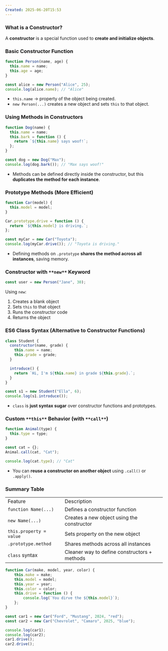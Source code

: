 ```yaml
---
Created: 2025-06-20T15:53
---
```

### **What is a Constructor?**

A **constructor** is a special function used to **create and initialize objects**.

  

### **Basic Constructor Function**

```JavaScript
function Person(name, age) {
  this.name = name;
  this.age = age;
}

const alice = new Person("Alice", 25);
console.log(alice.name); // "Alice"
```

- `this.name` → property of the object being created.
- `new Person(...)` creates a new object and sets `this` to that object.

  

### **Using Methods in Constructors**

```JavaScript
function Dog(name) {
  this.name = name;
  this.bark = function () {
    return `${this.name} says woof!`;
  };
}

const dog = new Dog("Max");
console.log(dog.bark()); // "Max says woof!"
```

- Methods can be defined directly inside the constructor, but this **duplicates the method for each instance**.

  

### **Prototype Methods (More Efficient)**

```JavaScript
function Car(model) {
  this.model = model;
}

Car.prototype.drive = function () {
  return `${this.model} is driving.`;
};

const myCar = new Car("Toyota");
console.log(myCar.drive()); // "Toyota is driving."
```

- Defining methods on `.prototype` **shares the method across all instances**, saving memory.

  

### **Constructor with** `**new**` **Keyword**

```JavaScript
const user = new Person("Jane", 30);
```

Using `new`:

1. Creates a blank object
2. Sets `this` to that object
3. Runs the constructor code
4. Returns the object

  

### **ES6 Class Syntax (Alternative to Constructor Functions)**

```JavaScript
class Student {
  constructor(name, grade) {
    this.name = name;
    this.grade = grade;
  }

  introduce() {
    return `Hi, I'm ${this.name} in grade ${this.grade}.`;
  }
}

const s1 = new Student("Ella", 6);
console.log(s1.introduce());
```

- `class` is **just syntax sugar** over constructor functions and prototypes.

  

### **Custom** `**this**` **Behavior (with** `**call**`**)**

```JavaScript
function Animal(type) {
  this.type = type;
}

const cat = {};
Animal.call(cat, "Cat");

console.log(cat.type); // "Cat"
```

- You can **reuse a constructor on another object** using `.call()` or `.apply()`.

  

### Summary Table

|   |   |
|---|---|
|Feature|Description|
|`function Name(...)`|Defines a constructor function|
|`new Name(...)`|Creates a new object using the constructor|
|`this.property = value`|Sets property on the new object|
|`.prototype.method`|Shares methods across all instances|
|`class` syntax|Cleaner way to define constructors + methods|

  

```JavaScript
function Car(make, model, year, color) {
    this.make = make;
    this.model = model;
    this.year = year;
    this.color = color;
    this.drive = function () {
        console.log(`You dirve the ${this.model}`);
    };
}

const car1 = new Car("Ford", "Mustang", 2024, "red");
const car2 = new Car("Chevrolet", "Camaro", 2025, "blue");

console.log(car1);
console.log(car2);
car1.drive();
car2.drive();
```